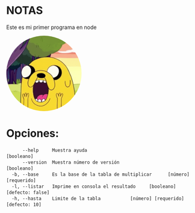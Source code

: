 # NOTAS
Este es mi primer programa en node


<img  style='border-radius: 50%' width="200" alt="portfolio_view" src="./assets/img/happy.gif">


# Opciones:
```
      --help     Muestra ayuda                                        [booleano]
      --version  Muestra número de versión                            [booleano]
  -b, --base     Es la base de la tabla de multiplicar      [número] [requerido]
  -l, --listar   Imprime en consola el resultado     [booleano] [defecto: false]
  -h, --hasta    Limite de la tabla           [número] [requerido] [defecto: 10]
```
